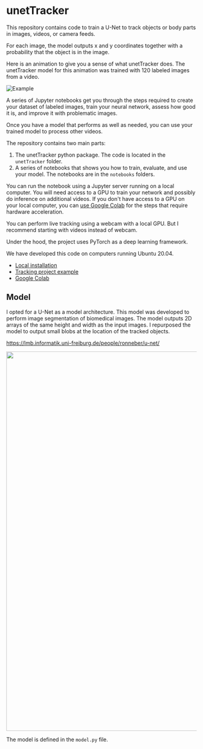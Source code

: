 # unetTracker

This repository contains code to train a U-Net to track objects or body parts in images, videos, or camera feeds. 

For each image, the model outputs x and y coordinates together with a probability that the object is in the image.

Here is an animation to give you a sense of what unetTracker does. The unetTracker model for this animation was trained with 120 labeled images from a video.

![Example](documentation/images/tracking_animation.gif)


A series of Jupyter notebooks get you through the steps required to create your dataset of labeled images, train your neural network, assess how good it is, and improve it with problematic images.  

Once you have a model that performs as well as needed, you can use your trained model to process other videos.

The repository contains two main parts: 
1. The unetTracker python package. The code is located in the `unetTracker` folder.
2. A series of notebooks that shows you how to train, evaluate, and use your model. The notebooks are in the `notebooks` folders.

You can run the notebook using a Jupyter server running on a local computer. You will need access to a GPU to train your network and possibly do inference on additional videos. If you don't have access to a GPU on your local computer, you can [use Google Colab](documentation/colab.md) for the steps that require hardware acceleration. 

You can perform live tracking using a webcam with a local GPU. But I recommend starting with videos instead of webcam. 

Under the hood, the project uses PyTorch as a deep learning framework.

We have developed this code on computers running Ubuntu 20.04.

* [Local installation](documentation/install.md)
* [Tracking project example](documentation/tracking_project_example.md)
* [Google Colab](documentation/colab.md)


## Model

I opted for a U-Net as a model architecture. This model was developed to perform image segmentation of biomedical images. The model outputs 2D arrays of the same height and width as the input images. I repurposed the model to output small blobs at the location of the tracked objects. 

https://lmb.informatik.uni-freiburg.de/people/ronneber/u-net/

<img src="documentation/images/u-net-architecture.png" width="1000"/>

The model is defined in the `model.py` file.






